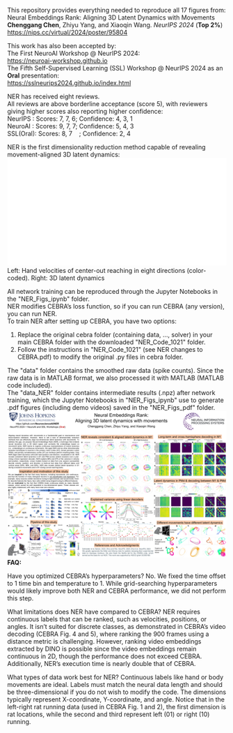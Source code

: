 This repository provides everything needed to reproduce all 17 figures from:\
Neural Embeddings Rank: Aligning 3D Latent Dynamics with Movements\
**Chenggang Chen**, Zhiyu Yang, and Xiaoqin Wang. *NeurIPS 2024* (**Top 2%**)\
https://nips.cc/virtual/2024/poster/95804

This work has also been accepted by:\
The First NeuroAI Workshop @ NeurIPS 2024:\
https://neuroai-workshop.github.io  
The Fifth Self-Supervised Learning (SSL) Workshop @ NeurIPS 2024 as an **Oral** presentation:\
https://sslneurips2024.github.io/index.html  

NER has received eight reviews.\
All reviews are above borderline acceptance (score 5), with reviewers giving higher scores also reporting higher confidence:\
NeurIPS&nbsp;: Scores: 7, 7, 6; Confidence: 4, 3, 1  
NeuroAI&nbsp;: Scores: 9, 7, 7; Confidence: 5, 4, 3  
SSL(Oral): Scores: 8, 7&nbsp;&nbsp;&nbsp;&nbsp;; Confidence: 2, 4

NER is the first dimensionality reduction method capable of revealing movement-aligned 3D latent dynamics:
![alt text](https://github.com/NeuroscienceAI/NER/blob/main/NER_Figs_pdf/demo_crop_compress.gif)\
Left: Hand velocities of center-out reaching in eight directions (color-coded).
Right: 3D latent dynamics

All network training can be reproduced through the Jupyter Notebooks in the "NER_Figs_ipynb" folder.\
NER modifies CEBRA’s loss function, so if you can run CEBRA (any version), you can run NER.\
To train NER after setting up CEBRA, you have two options:
1. Replace the original cebra folder (containing data, ..., solver) in your main CEBRA folder with the downloaded "NER_Code_1021" folder.
2. Follow the instructions in "NER_Code_1021" (see NER changes to CEBRA.pdf) to modify the original .py files in cebra folder.

The "data" folder contains the smoothed raw data (spike counts). Since the raw data is in MATLAB format, we also processed it with MATLAB (MATLAB code included).\
The "data_NER" folder contains intermediate results (.npz) after network training, which the Jupyter Notebooks in "NER_Figs_ipynb" use to generate .pdf figures (including demo videos) saved in the "NER_Figs_pdf" folder.
![alt text](https://github.com/NeuroscienceAI/NER/blob/main/NER_Figs_pdf/NER%20poster.png)
**FAQ:**

Have you optimized CEBRA’s hyperparameters? No. We fixed the time offset to 1 time bin and temperature to 1. While grid-searching hyperparameters would likely improve both NER and CEBRA performance, we did not perform this step.

What limitations does NER have compared to CEBRA? NER requires continuous labels that can be ranked, such as velocities, positions, or angles. It isn’t suited for discrete classes, as demonstrated in CEBRA’s video decoding (CEBRA Fig. 4 and 5), where ranking the 900 frames using a distance metric is challenging. However, ranking video embeddings extracted by DINO is possible since the video embeddings remain continuous in 2D, though the performance does not exceed CEBRA. Additionally, NER’s execution time is nearly double that of CEBRA.

What types of data work best for NER? Continuous labels like hand or body movements are ideal. Labels must match the neural data length and should be three-dimensional if you do not wish to modify the code. The dimensions typically represent X-coordinate, Y-coordinate, and angle. Notice that in the left-right rat running data (used in CEBRA Fig. 1 and 2), the first dimension is rat locations, while the second and third represent left (01) or right (10) running.
